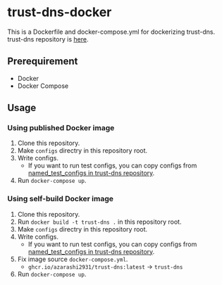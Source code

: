 # trust-dns-docker

This is a Dockerfile and docker-compose.yml for dockerizing trust-dns.  
trust-dns repository is [here](https://github.com/bluejekyll/trust-dns).  

## Prerequirement
+ Docker
+ Docker Compose

## Usage

### Using published Docker image

1. Clone this repository.
1. Make `configs` directry in this repository root.
1. Write configs.
    + If you want to run test configs, you can copy configs from [named\_test\_configs in trust-dns repository](https://github.com/bluejekyll/trust-dns/tree/main/tests/test-data/named_test_configs).
1. Run `docker-compose up`.

### Using self-build Docker image

1. Clone this repository.
1. Run `docker build -t trust-dns .` in this repository root.
1. Make `configs` directry in this repository root.
1. Write configs.
    + If you want to run test configs, you can copy configs from [named\_test\_configs in trust-dns repository](https://github.com/bluejekyll/trust-dns/tree/main/tests/test-data/named_test_configs).
1. Fix image source `docker-compose.yml`.
    + `ghcr.io/azarashi2931/trust-dns:latest` -> `trust-dns`
1. Run `docker-compose up`.
